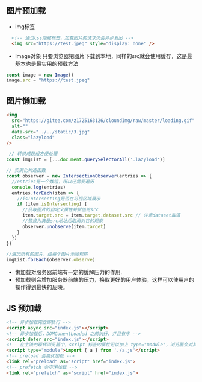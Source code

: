 ## 图片预加载
* img标签
``` html
  <!-- 通过css隐藏标签，加载图片的请求仍会异步发出 -->
  <img src="https://test.jpeg" style="display: none" />
  ```

* Image对象
只要浏览器把图片下载到本地，同样的src就会使用缓存，这是最基本也是最实用的预载方法
``` js
const image = new Image()
image.src = "https://test.jpeg"
```


## 图片懒加载
``` html
<img
  src="https://gitee.com/z1725163126/cloundImg/raw/master/loading.gif"
  alt=""
  data-src="../../static/3.jpg"
  class="lazyload"
/>
```
``` js
 // 转换成数组方便处理
const imgList = [...document.querySelectorAll('.lazyload')]

// 实例化构造函数
const observer = new IntersectionObserver(entries => {
  //entries是一个数组，所以还需要遍历
  console.log(entries)
  entries.forEach(item => {
    //isIntersecting是否在可视区域展示
    if (item.isIntersecting) {
      //获取图片的自定义属性并赋值给src
      item.target.src = item.target.dataset.src // 注意dataset取值
      //替换为真是src地址后取消对它的观察
      observer.unobserve(item.target)
    }
  })
})

//遍历所有的图片，给每个图片添加观察
imgList.forEach(observer.observe)
```

* 懒加载对服务器前端有一定的缓解压力的作用.
* 预加载则会增加服务器前端的压力，换取更好的用户体验，这样可以使用户的操作得到最快的反映。

## JS 预加载
``` html
<!-- 异步加载完立即执行 -->
<script async src="index.js"></script>
<!-- 异步加载后，DOMConentLoaded 之前执行，并且有序 -->
<script defer src="index.js"></script>
<!-- 在主流的现代浏览器中，script 标签的属性可以加上 type="module"，浏览器会对其内部的 import 引用发起 HTTP 请求，获取模块内容。这时 script 的行为会像是 defer 一样，在后台下载，并且等待 DOM 解析 -->
<script type="module">import { a } from './a.js'</script>
<!-- preload 会高优加载 -->
<link rel="preload" as="script" href="index.js">
<!-- prefetch 会空闲加载 -->
<link rel="prefetch" as="script" href="index.js">

```